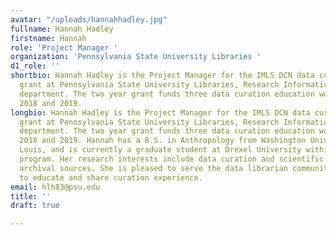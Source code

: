 ```yaml
---
avatar: "/uploads/hannahhadley.jpg"
fullname: Hannah Hadley
firstname: Hannah
role: 'Project Manager '
organization: 'Pennsylvania State University Libraries '
d1_role: ''
shortbio: Hannah Hadley is the Project Manager for the IMLS DCN data curation training
  grant at Pennsylvania State University Libraries, Research Informatics and Publishing
  department. The two year grant funds three data curation education workshops between
  2018 and 2019.
longbio: Hannah Hadley is the Project Manager for the IMLS DCN data curation training
  grant at Pennsylvania State University Libraries, Research Informatics and Publishing
  department. The two year grant funds three data curation education workshops between
  2018 and 2019. Hannah has a B.S. in Anthropology from Washington University in St.
  Louis, and is currently a graduate student at Drexel University within the MSLIS
  program. Her research interests include data curation and scientific research using
  archival sources. She is pleased to serve the data librarian community in this effort
  to educate and share curation experience.
email: hlh83@psu.edu
title: ''
draft: true

---
```

